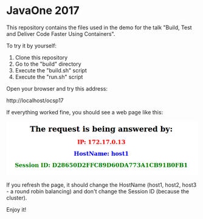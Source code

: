 # JavaOne 2017

This repository contains the files used in the demo for the talk "Build, Test and Deliver Code Faster Using Containers".

To try it by yourself: 

1. Clone this repository
2. Go to the "build" directory
3. Execute the "build.sh" script
4. Execute the "run.sh" script 

Open your browser and try this address:

http://localhost/ocsp17

If everything worked fine, you should see a web page like this:

![picture](https://github.com/eldermoraes/javaoneus2017/blob/master/images/demo-page.png)

If you refresh the page, it should change the HostName (host1, host2, host3 - a round robin balancing) and don't change the Session ID (because the cluster).

Enjoy it!
